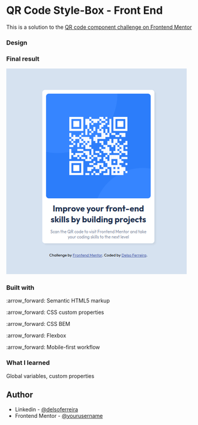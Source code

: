 # QR Code Style-Box - Front End 

This is a solution to the [QR code component challenge on Frontend Mentor](https://www.frontendmentor.io/challenges/qr-code-component-iux_sIO_H) 

### Design

<h3> Final result </h3>
<img src="./images/qr-code-challenge.png">

### Built with

<p>:arrow_forward: Semantic HTML5 markup</p>
<p>:arrow_forward: CSS custom properties</p>
<p>:arrow_forward: CSS BEM</p> 
<p>:arrow_forward: Flexbox</p>
<p>:arrow_forward: Mobile-first workflow</p>

### What I learned

Global variables, custom properties

## Author

- Linkedin - [@delsoferreira](https://www.linkedin.com/in/delsoferreira/)
- Frontend Mentor - [@yourusername](https://www.frontendmentor.io/profile/yourusername)
